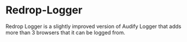 # Redrop-Logger
Redrop Logger is a slightly improved version of Audify Logger that adds more than 3 browsers that it can be logged from.
